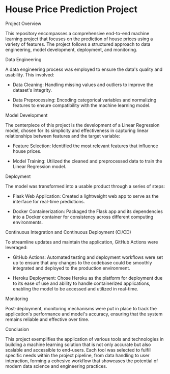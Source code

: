 # House Price Prediction Project

Project Overview

This repository encompasses a comprehensive end-to-end machine learning project that focuses on the prediction of house prices using a variety of features. The project follows a structured approach to data engineering, model development, deployment, and monitoring.

Data Engineering

A data engineering process was employed to ensure the data's quality and usability. This involved:

- Data Cleaning: Handling missing values and outliers to improve the dataset's integrity.

- Data Preprocessing: Encoding categorical variables and normalizing features to ensure compatibility with the machine learning model.

Model Development

The centerpiece of this project is the development of a Linear Regression model, chosen for its simplicity and effectiveness in capturing linear relationships between features and the target variable:

- Feature Selection: Identified the most relevant features that influence house prices.
  
- Model Training: Utilized the cleaned and preprocessed data to train the Linear Regression model.

Deployment

The model was transformed into a usable product through a series of steps:

- Flask Web Application: Created a lightweight web app to serve as the interface for real-time predictions.
  
- Docker Containerization: Packaged the Flask app and its dependencies into a Docker container for consistency across different computing environments.

Continuous Integration and Continuous Deployment (CI/CD)

To streamline updates and maintain the application, GitHub Actions were leveraged:

- GitHub Actions: Automated testing and deployment workflows were set up to ensure that any changes to the codebase could be smoothly integrated and deployed to the production environment.
  
- Heroku Deployment: Chose Heroku as the platform for deployment due to its ease of use and ability to handle containerized applications, enabling the model to be accessed and utilized in real-time.

Monitoring

Post-deployment, monitoring mechanisms were put in place to track the application's performance and model's accuracy, ensuring that the system remains reliable and effective over time.

Conclusion

This project exemplifies the application of various tools and technologies in building a machine learning solution that is not only accurate but also scalable and accessible to end-users. Each tool was selected to fulfill specific needs within the project pipeline, from data handling to user interaction, forming a cohesive workflow that showcases the potential of modern data science and engineering practices.
